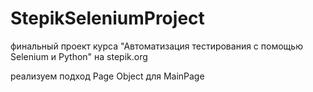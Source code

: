 # StepikSeleniumProject
финальный проект курса "Автоматизация тестирования с помощью Selenium и Python" на stepik.org

реализуем подход Page Object
для MainPage
